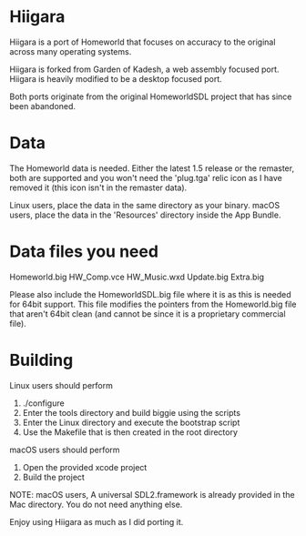 # Hiigara
Hiigara is a port of Homeworld that focuses on accuracy to the original across many operating systems.

Hiigara is forked from Garden of Kadesh, a web assembly focused port.  Hiigara is heavily modified to be a desktop focused port.

Both ports originate from the original HomeworldSDL project that has since been abandoned.

# Data

The Homeworld data is needed.  Either the latest 1.5 release or the remaster, both are supported and you won't need the 'plug.tga' relic icon as I have removed it (this icon isn't in the remaster data).

Linux users, place the data in the same directory as your binary.
macOS users, place the data in the 'Resources' directory inside the App Bundle.

# Data files you need

Homeworld.big
HW_Comp.vce
HW_Music.wxd
Update.big
Extra.big

Please also include the HomeworldSDL.big file where it is as this is needed for 64bit support.
This file modifies the pointers from the Homeworld.big file that aren't 64bit clean (and cannot be since it is a proprietary commercial file).

# Building

Linux users should perform

1. ./configure
2. Enter the tools directory and build biggie using the scripts
3. Enter the Linux directory and execute the bootstrap script
4. Use the Makefile that is then created in the root directory

macOS users should perform

1. Open the provided xcode project
2. Build the project

NOTE: macOS users, A universal SDL2.framework is already provided in the Mac directory.  You do not need anything else.

Enjoy using Hiigara as much as I did porting it.
